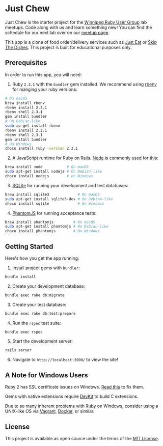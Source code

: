 # Just Chew

Just Chew is the starter project for the [Winnipeg Ruby User Group](http://winnipegrb.org/) lab meetups. Code along with us and learn something new! You can find the schedule for our next lab over on our [meetup page](https://www.meetup.com/winnipegrb/).

This app is a clone of food order/delivery services such as [Just Eat](https://www.just-eat.ca/) or [Skip The Dishes](https://www.skipthedishes.com/). This project is built for educational purposes only.

## Prerequisites

In order to run this app, you will need:

1. Ruby `2.3.1` with the `bundler` gem installed. We recommend using [rbenv](https://github.com/rbenv/rbenv) for manging your ruby versions:

  ```sh
  # On macOS
  brew install rbenv
  rbenv install 2.3.1
  rbenv shell 2.3.1
  gem install bundler
  # On Debian-like
  sudo ap-get install rbenv
  rbenv install 2.3.1
  rbenv shell 2.3.1
  gem install bundler
  # On Windows
  choco install ruby -version 2.3.1
  ```

2. A JavaScript runtime for Ruby on Rails. [Node](https://nodejs.org/en/) is commonly used for this:

  ```sh
  brew install node           # On macOS
  sudo apt-get install nodejs # On Debian-like
  choco install nodejs        # on Windows
  ```

3. [SQLite](https://sqlite.org/) for running your development and test databases:

  ```sh
  brew install sqlite3             # On macOS
  sudo apt-get install sqlite3-dev # On Debian-like
  choco install sqlite             # On Windows
  ```

4. [PhantomJS](http://phantomjs.org/) for running acceptance tests:

  ```sh
  brew install phantomjs         # On macOS
  sudo apt-get install phantomjs # On Debian-like
  choco install phantomjs        # On Windows
  ```

## Getting Started

Here's how you get the app running:

1. Install project gems with `bundler`:

  ```sh
  bundle install
  ```

2. Create your development database:

  ```sh
  bundle exec rake db:migrate
  ```

3. Create your test database:

  ```sh
  bundle exec rake db:test:prepare
  ```

4. Run the `rspec` test suite:

  ```sh
  bundle exec rspec
  ```

5. Start the development server:

  ```sh
  rails server
  ```

6. Navigate to `http://localhost:3000/` to view the site!

## A Note for Windows Users

Ruby 2 has SSL certificate issues on Windows. [Read this](https://gist.github.com/fnichol/867550) to fix them.

Gems with native extensions require [DevKit](https://github.com/oneclick/rubyinstaller/wiki/Development-Kit) to build C extensions.

Due to so many inherent problems with Ruby on Windows, consider using a UNIX-like OS via [Vagrant](https://www.vagrantup.com/), [Docker](https://www.docker.com/), or similar.

## License

This project is available as open source under the terms of the [MIT License](http://opensource.org/licenses/MIT).
